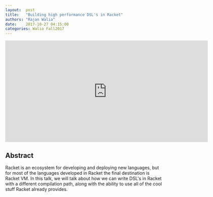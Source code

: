 ```yaml
--- 
layout:  post 
title:   "Building high performance DSL's in Racket"
authors: "Rajan Walia"
date:    2017-10-27 04:15:00
categories: Walia Fall2017
--- 
```


<iframe width="640" height="320" src="https://www.youtube.com/embed/539qdXBtmAY" frameborder="0" allowfullscreen></iframe>

## Abstract

Racket is an ecosystem for developing and deploying new languages, but
for most of the languages developed in Racket the final destination is
Racket VM. In this talk, we will talk about how we can write DSL's
in Racket with a different compilation path, along with the ability to
use all of the cool stuff Racket already provides.
